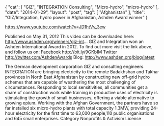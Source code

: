 {
   "cat": [
      "GIZ",
      "INTEGRATION Consulting",
      "Micro-hydro",
      "micro-hydro"
   ],
   "date": "2014-01-29",
   "layout": "post",
   "tag": [
      "Afghanistan"
   ],
   "title": "GIZ/Integration, hydro power in Afghanistan, Ashden Award winner"
}

https://www.youtube.com/watch?v=JD1htVv_3ew  

Published on May 31, 2012
This video can be downloaded here: http://www.ashden.org/winners/giz-int... GIZ and Integration won an Ashden International Award in 2012. To find out more visit the link above, and follow us on:
Facebook http://bit.ly/9GKbIM 
Twitter http://twitter.com/AshdenAwards
Blog: http://www.ashden.org/blog/latest

The German development corporation GIZ and consulting engineers INTEGRATION are bringing electricity to the remote Badakhshan and Takhar provinces in North East Afghanistan by constructing new off-grid hydro schemes that are capable of weathering the most challenging of circumstances. Responding to local sensitivities, all communities get a share of construction work while training in productive uses of electricity is stimulating the growth of small businesses, offering a viable alternative to growing opium. Working with the Afghan Government, the partners have so far installed six micro-hydro plants with total capacity 1.3MW, providing 24-hour electricity for the first time to 63,000 people,110 public organisations and 645 small enterprises.
Category
Nonprofits & Activism
License